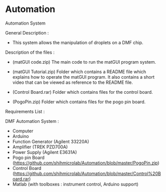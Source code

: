 # Automation

Automation System

General Description : 
- This system allows the manipulation of droplets on a DMF chip.

Description of the files : 

- (matGUI code.zip) 
The main code to run the matGUI program
system.

- (matGUI Tutorial.zip)
Folder which contains a README file which explains how to operate the
matGUI program. It also contains a short video that can be viewed as reference 
to the README file. 

- (Control Board.rar)
Folder which contains files for the control board.

- (PogoPin.zip)
Folder which contains files for the pogo pin board.

Requirements List : 

DMF Automation System : 
- Computer 
- Arduino
- Function Generator (Agilent 33220A)
- Amplifier (TREK PZD700A)
- Power Supply (Agilent E3631A)
- Pogo pin Board (https://github.com/shihmicrolab/Automation/blob/master/PogoPin.zip)
- Control Board (https://github.com/shihmicrolab/Automation/blob/master/Control%20Board.rar)
- Matlab (with toolboxes : instrument control, Arduino support)
